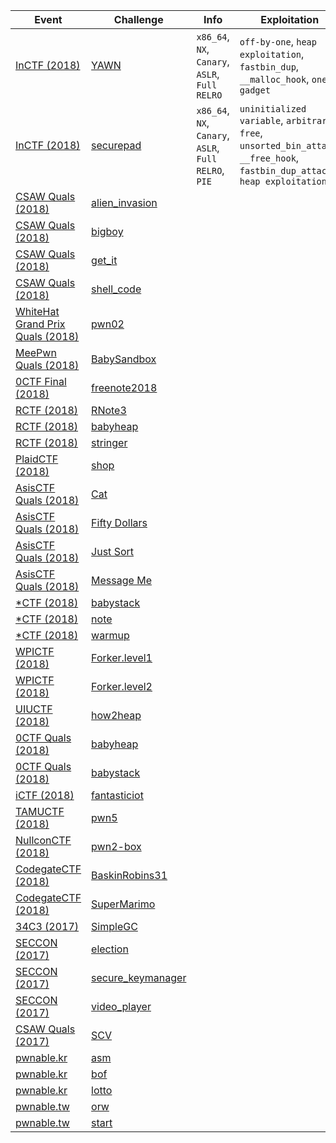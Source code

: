 | Event                    | Challenge | Info | Exploitation |
|--------------------------|-----------|------|--------------|
| [InCTF (2018)](https://ctftime.org/event/662) | [YAWN](InCTF/2018/YAWN) | `x86_64`, `NX`, `Canary`, `ASLR`, `Full RELRO` | `off-by-one`, `heap exploitation`, `fastbin_dup`, `__malloc_hook`, `one gadget` |
| [InCTF (2018)](https://ctftime.org/event/662) | [securepad](InCTF/2018/securepad) | `x86_64`, `NX`, `Canary`, `ASLR`, `Full RELRO`, `PIE` | `uninitialized variable`, `arbitrary free`, `unsorted_bin_attack`, `__free_hook`, `fastbin_dup_attack`, `heap exploitation` |
| [CSAW Quals (2018)](https://ctftime.org/event/633) | [alien_invasion](CSAWQuals/2018/alien_invasion) | |
| [CSAW Quals (2018)](https://ctftime.org/event/633) | [bigboy](CSAWQuals/2018/bigboy) | |
| [CSAW Quals (2018)](https://ctftime.org/event/633) | [get_it](CSAWQuals/2018/get_it) | |
| [CSAW Quals (2018)](https://ctftime.org/event/633) | [shell_code](CSAWQuals/2018/shell_code) | |
| [WhiteHat Grand Prix Quals (2018)](https://ctftime.org/event/656) | [pwn02](WhiteHatGrandPrixQuals/2018/pwn02) | |
| [MeePwn Quals (2018)](https://ctftime.org/event/625) | [BabySandbox](MeePwnQuals/2018/BabySandbox) | |
| [0CTF Final (2018)](https://ctftime.org/event/558) | [freenote2018](0CTFFinal/2018/freenote2018) | |
| [RCTF (2018)](https://ctftime.org/event/624) | [RNote3](RCTF/2018/RNote3) | |
| [RCTF (2018)](https://ctftime.org/event/624) | [babyheap](RCTF/2018/babyheap) | |
| [RCTF (2018)](https://ctftime.org/event/624) | [stringer](RCTF/2018/stringer) | |
| [PlaidCTF (2018)](https://ctftime.org/event/617) | [shop](PlaidCTF/2018/shop) | |
| [AsisCTF Quals (2018)](https://ctftime.org/event/568) | [Cat](AsisCTFQuals/2018/Cat) | |
| [AsisCTF Quals (2018)](https://ctftime.org/event/568) | [Fifty Dollars](AsisCTFQuals/2018/Fifty_Dollars) | |
| [AsisCTF Quals (2018)](https://ctftime.org/event/568) | [Just Sort](AsisCTFQuals/2018/Just_Sort) | |
| [AsisCTF Quals (2018)](https://ctftime.org/event/568) | [Message Me](AsisCTFQuals/2018/Message_Me) | |
| [\*CTF (2018)](https://ctftime.org/event/614/) | [babystack](StarCTF/2018/babystack) | |
| [\*CTF (2018)](https://ctftime.org/event/614/) | [note](StarCTF/2018/note) | |
| [\*CTF (2018)](https://ctftime.org/event/614/) | [warmup](StarCTF/2018/warmup) | |
| [WPICTF (2018)](https://ctftime.org/event/600) | [Forker.level1](WPICTF/2018/Forker.level1) | |
| [WPICTF (2018)](https://ctftime.org/event/600) | [Forker.level2](WPICTF/2018/Forker.level2) | |
| [UIUCTF (2018)](https://ctftime.org/event/587) | [how2heap](UIUCTF/2018/how2heap) | |
| [0CTF Quals (2018)](https://ctftime.org/event/557) | [babyheap](0CTFQuals/2018/babyheap) | |
| [0CTF Quals (2018)](https://ctftime.org/event/557) | [babystack](0CTFQuals/2018/babystack) | |
| [iCTF (2018)](https://ctftime.org/event/567) | [fantasticiot](iCTF/2018/fantasticiot) | |
| [TAMUCTF (2018)](https://ctftime.org/event/559) | [pwn5](TAMUCTF/2018/pwn5) | |
| [NullconCTF (2018)](https://ctftime.org/event/566) | [pwn2-box](NullconCTF/2018/pwn2-box) | |
| [CodegateCTF (2018)](https://ctftime.org/event/542) | [BaskinRobins31](CodegateCTF/2018/BaskinRobins31) | |
| [CodegateCTF (2018)](https://ctftime.org/event/542) | [SuperMarimo](CodegateCTF/2018/Super_Marimo) | |
| [34C3 (2017)](https://ctftime.org/event/544) | [SimpleGC](34C3/2017/SimpleGC) | |
| [SECCON (2017)](https://ctftime.org/event/512) | [election](SECCON/2017/election) | |
| [SECCON (2017)](https://ctftime.org/event/512) | [secure_keymanager](SECCON/2017/secure_keymanager) | |
| [SECCON (2017)](https://ctftime.org/event/512) | [video_player](SECCON/2017/video_player) | |
| [CSAW Quals (2017)](https://ctftime.org/event/488) | [SCV](CSAWQuals/2017/SCV) | |
| [pwnable.kr](http://pwnable.kr/) | [asm](pwnable.kr/asm) | |
| [pwnable.kr](http://pwnable.kr/) | [bof](pwnable.kr/bof) | |
| [pwnable.kr](http://pwnable.kr/) | [lotto](pwnable.kr/lotto) | |
| [pwnable.tw](https://pwnable.tw/) | [orw](pwnable.tw/orw) | |
| [pwnable.tw](https://pwnable.tw/) | [start](pwnable.tw/start) | |
